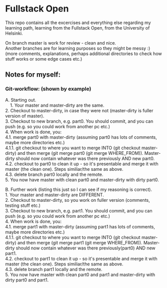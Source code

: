 # Fullstack Open 
This repo contains all the excercises and everything else regarding my learning path, learning from the Fullstack Open, from the University of Helsinki.<br>

On branch master is work for review - clean and nice.<br>
Another branches are for learning purposes so they might be messy :) (more comments, explanations, perhaps additional directories to check how stuff works or some edge cases etc.)
## Notes for myself:
### Git-workflow: (shown by example)
A. Starting out.<br>
&nbsp;&nbsp;&nbsp;&nbsp;1\. Your master and master-dirty are the same.<br>
2\. Checkout to master-dirty, in case they were not (master-dirty is fuller version of master).<br>
3\. Checkout to new branch, e.g. part0. You should commit, and you can push (e.g. so you could work from another pc etc.)<br>
4\. When work is done, you:<br> 
4.1\. merge part0 with master-dirty (assuming part0 has lots of comments, maybe more directories etc.)<br>
4.1.1\. git checkout to where you want to merge INTO (git checkout master-dirty) and then merge (git merge part0 (git merge WHERE_FROM)). Master-dirty should now contain whatever was there previously AND new part0.<br>
4.2\. checkout to part0 to clean it up - so it's presentable and merge it with master (the clean one). Steps similiar/the same as above.<br>
4.3\. delete branch part0 locally and the remote.<br>
5\. You now have master with clean part0 and master-dirty with dirty part0.<br>

B. Further work (listing this just so I can see if my reasoning is correct).<br>
1\. Your master and master-dirty are DIFFERENT.<br>
2\. Checkout to master-dirty, so you work on fuller version (comments, testing stuff etc.)<br>
3\. Checkout to new branch, e.g. part1. You should commit, and you can push (e.g. so you could work from another pc etc.)<br>
4\. When work is done, you:<br>
4.1\. merge part1 with master-dirty (assuming part1 has lots of comments, maybe more directories etc.)<br>
4.1.1\. git checkout to where you want to merge INTO (git checkout master-dirty) and then merge (git merge part1 (git merge WHERE_FROM)). Master-dirty should now contain whatever was there previously(part0) AND new part1.<br>
4.2\.  checkout to part1 to clean it up - so it's presentable and merge it with master (the clean one). Steps similiar/the same as above.<br>
4.3\. delete branch part1 locally and the remote.<br>
5\. You now have master with clean part0 and part1 and master-dirty with dirty part0 and part1.<br>